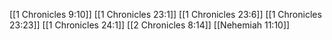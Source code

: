 [[1 Chronicles 9:10]]
[[1 Chronicles 23:1]]
[[1 Chronicles 23:6]]
[[1 Chronicles 23:23]]
[[1 Chronicles 24:1]]
[[2 Chronicles 8:14]]
[[Nehemiah 11:10]]
